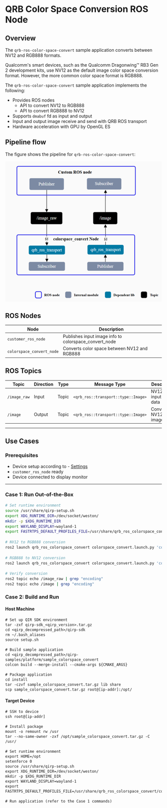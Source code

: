# QRB Color Space Conversion ROS Node

## Overview
The `qrb-ros-color-space-convert` sample application converts between NV12 and RGB888 formats. 

Qualcomm's smart devices, such as the Qualcomm Dragonwing™ RB3 Gen 2 development kits, use NV12 as the default image color space conversion format. However, the more common color space format is RGB888.

The `qrb-ros-color-space-convert` sample application implements the following:

- Provides ROS nodes
  - API to convert NV12 to RGB888
  - API to convert RGB888 to NV12
- Supports `dmabuf` fd as input and output
- Input and output image receive and send with QRB ROS transport
- Hardware acceleration with GPU by OpenGL ES

## Pipeline flow

The figure shows the pipeline for `qrb-ros-color-space-convert`:

![pipeline](resource/pipeline.png) 

## ROS Nodes

| Node | Description |
|------|-------------|
| `customer_ros_node` | Publishes input image info to colorspace_convert_node |
| `colorspace_convert_node` | Converts color space between NV12 and RGB888 |

## ROS Topics

| Topic | Direction | Type | Message Type | Description |
|-------|-----------|------|--------------|-------------|
| `/image_raw` | Input | Topic | `<qrb_ros::transport::type::Image>` | NV12/RGB8 input image data |
| `/image` | Output | Topic | `<qrb_ros::transport::type::Image>` | Converted NV12/RGB8 image data |

---

## Use Cases

### Prerequisites
- Device setup according to - [Settings](https://docs.qualcomm.com/bundle/publicresource/topics/80-70018-265/download-the-prebuilt-robotics-image_3_1.html?vproduct=1601111740013072&version=1.4&facet=Qualcomm%20Intelligent%20Robotics%20Product%20\(QIRP\)%20SDK)
- `customer_ros_node` ready
- Device connected to display monitor

---

### Case 1: Run Out-of-the-Box

```bash
# Set runtime environment
source /usr/share/qirp-setup.sh
export XDG_RUNTIME_DIR=/dev/socket/weston/
mkdir -p $XDG_RUNTIME_DIR
export WAYLAND_DISPLAY=wayland-1
export FASTRTPS_DEFAULT_PROFILES_FILE=/usr/share/qrb_ros_colorspace_convert/config/large_message_profile.xml

# NV12 to RGB888 conversion
ros2 launch qrb_ros_colorspace_convert colorspace_convert.launch.py 'conversion_type:=nv12_to_rgb8' 'latency_fps_test:=False'

# RGB888 to NV12 conversion
ros2 launch qrb_ros_colorspace_convert colorspace_convert.launch.py 'conversion_type:=rgb8_to_nv12' 'latency_fps_test:=False'

# Verify conversion
ros2 topic echo /image_raw | grep "encoding"
ros2 topic echo /image | grep "encoding"
```

### Case 2: Build and Run

#### Host Machine
```
# Set up QIR SDK environment
tar -zxf qirp-sdk_<qirp_version>.tar.gz
cd <qirp_decompressed_path>/qirp-sdk
rm ~/.bash_aliases
source setup.sh

# Build sample application
cd <qirp_decompressed_path>/qirp-samples/platform/sample_colorspace_convert
colcon build --merge-install --cmake-args ${CMAKE_ARGS}

# Package application
cd install
tar -czvf sample_colorspace_convert.tar.gz lib share
scp sample_colorspace_convert.tar.gz root@[ip-addr]:/opt/
```

#### Target Device
```
# SSH to device
ssh root@[ip-addr]

# Install package
mount -o remount rw /usr
tar --no-same-owner -zxf /opt/sample_colorspace_convert.tar.gz -C /usr/

# Set runtime environment
export HOME=/opt
setenforce 0
source /usr/share/qirp-setup.sh
export XDG_RUNTIME_DIR=/dev/socket/weston/
mkdir -p $XDG_RUNTIME_DIR
export WAYLAND_DISPLAY=wayland-1
export FASTRTPS_DEFAULT_PROFILES_FILE=/usr/share/qrb_ros_colorspace_convert/config/large_message_profile.xml

# Run application (refer to the Case 1 commands)
```
